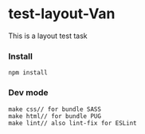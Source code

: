 # test-layout-Van

This is a layout test task

### Install

`npm install`

### Dev mode

```
make css// for bundle SASS
make html// for bundle PUG
make lint// also lint-fix for ESLint
```